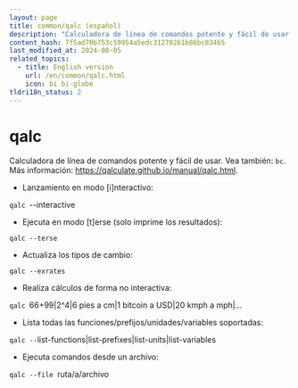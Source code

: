 ```yaml
---
layout: page
title: common/qalc (español)
description: "Calculadora de línea de comandos potente y fácil de usar."
content_hash: 7f5ad70b753c59954a5edc31270261b86bc83465
last_modified_at: 2024-08-05
related_topics:
  - title: English version
    url: /en/common/qalc.html
    icon: bi bi-globe
tldri18n_status: 2
---
```

# qalc

Calculadora de línea de comandos potente y fácil de usar.
Vea también: `bc`.
Más información: <https://qalculate.github.io/manual/qalc.html>.

- Lanzamiento en modo [i]nteractivo:

`qalc `<span class="tldr-var badge badge-pill bg-dark-lm bg-white-dm text-white-lm text-dark-dm font-weight-bold">--interactive</span>

- Ejecuta en modo [t]erse (solo imprime los resultados):

`qalc --terse`

- Actualiza los tipos de cambio:

`qalc --exrates`

- Realiza cálculos de forma no interactiva:

`qalc `<span class="tldr-var badge badge-pill bg-dark-lm bg-white-dm text-white-lm text-dark-dm font-weight-bold">66+99|2^4|6 pies a cm|1 bitcoin a USD|20 kmph a mph|...</span>

- Lista todas las funciones/prefijos/unidades/variables soportadas:

`qalc --`<span class="tldr-var badge badge-pill bg-dark-lm bg-white-dm text-white-lm text-dark-dm font-weight-bold">list-functions|list-prefixes|list-units|list-variables</span>

- Ejecuta comandos desde un archivo:

`qalc --file `<span class="tldr-var badge badge-pill bg-dark-lm bg-white-dm text-white-lm text-dark-dm font-weight-bold">ruta/a/archivo</span>
